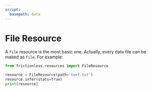 ```yaml
---
script:
  basepath: data
---
```


# File Resource

A `file` resource is the most basic one. Actually, every data file can be maked as `file`. For example:


```python script tabs=Python
from frictionless.resources import FileResource

resource = FileResource(path='text.txt')
resource.infer(stats=True)
print(resource)
```
